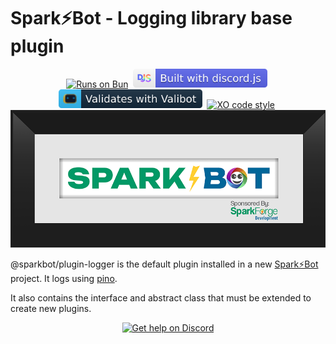 # Spark⚡️Bot - Logging library base plugin

<div align="center">
    <a href="https://bun.sh"><img alt="Runs on Bun" src="https://img.shields.io/badge/Runs%20on%20Bun-%23E37AB4?style=flat&logo=bun&logoColor=%23F9F1E1&logoSize=auto&labelColor=%232F2F2F" height=30></a>&nbsp;
    <a href="https://discord.js.org"><img alt=" Built with discord.js" src="https://github.com/SparkBotDev/.github/raw/main/assets/images/discordjs-badge.svg" height=30></a>&nbsp;
    <a href="https://valibot.dev"><img alt="Validates with Valibot" src="https://github.com/SparkBotDev/.github/raw/main/assets/images/valibot-badge.svg" height=30></a>&nbsp;
    <a href="https://github.com/xojs/xo"><img alt="XO code style" src="https://shields.io/badge/code_style-5ed9c7?logo=xo&labelColor=gray" height=30></a>&nbsp;
</div>
<div align="center">
    <img src="https://github.com/SparkBotDev/.github/raw/main/assets/images/readme-banner.png" alt="">
</div>

@sparkbot/plugin-logger is the default plugin installed in a new [Spark⚡️Bot](https://github.com/SparkBotDev/SparkBot) project. It logs using [pino](https://getpino.io/#/).

It also contains the interface and abstract class that must be extended to create new plugins.

<div align="center">
    <a href="https://discord.gg/J3FYK8VmrA"><img alt="Get help on Discord" src="https://img.shields.io/discord/1250847505566929037?logo=discord&logoColor=white&label=Get%20Help&labelColor=%235761E1&color=%2350545B" height=30></a>
</div>
